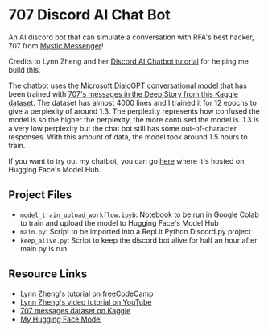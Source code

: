 # 707 Discord AI Chat Bot

An AI discord bot that can simulate a conversation with RFA's best hacker, 707 from [Mystic Messenger](https://en.wikipedia.org/wiki/Mystic_Messenger)!

Credits to Lynn Zheng and her [Discord AI Chatbot tutorial](https://www.freecodecamp.org/news/discord-ai-chatbot/) for helping me build this.

The chatbot uses the [Microsoft DialoGPT conversational model](https://huggingface.co/microsoft/DialoGPT-medium) that has been trained with [707's messages in the Deep Story from this Kaggle dataset](https://www.kaggle.com/datasets/pineapplesoup/707-messages). The dataset has almost 4000 lines and I trained it for 12 epochs to give a perplexity of around 1.3. The perplexity represents how confused the model is so the higher the perplexity, the more confused the model is. 1.3 is a very low perplexity but the chat bot still has some out-of-character responses. With this amount of data, the model took around 1.5 hours to train.

If you want to try out my chatbot, you can go [here](https://huggingface.co/sophiadt/DialoGPT-medium-707?text=Hi%21+I%27m+MC%7E) where it's hosted on Hugging Face's Model Hub.

## Project Files

* `model_train_upload_workflow.ipyb`: Notebook to be run in Google Colab to train and upload the model to Hugging Face's Model Hub
* `main.py`: Script to be imported into a Repl.it Python Discord.py project
* `keep_alive.py`: Script to keep the discord bot alive for half an hour after main.py is run

## Resource Links
* [Lynn Zheng's tutorial on freeCodeCamp](https://www.freecodecamp.org/news/discord-ai-chatbot/)
* [Lynn Zheng's video tutorial on YouTube](https://youtu.be/UBwvFuTC1ZE)
* [707 messages dataset on Kaggle](https://www.kaggle.com/datasets/pineapplesoup/707-messages)
* [My Hugging Face Model](https://huggingface.co/sophiadt/DialoGPT-medium-707)
